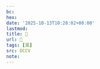 ```yaml
---
bc:
hex:
date: '2025-10-13T10:28:02+08:00'
lastmod:
title: 􂖮
url: 􂖮
tags: [風]
src: DCCV
note:
---
```

